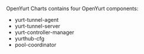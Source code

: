 OpenYurt Charts contains four OpenYurt components:
- yurt-tunnel-agent
- yurt-tunnel-server
- yurt-controller-manager
- yurthub-cfg
- pool-coordinator
